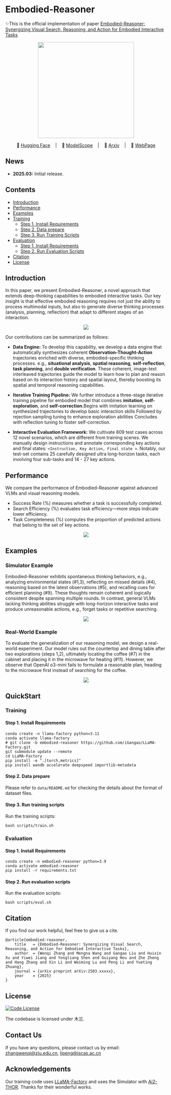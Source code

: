 # Embodied-Reasoner
✨This is the official implementation of paper 
<a href="https://arxiv.org/abs/2503.xxxxx">Embodied-Reasoner: Synergizing Visual Search, Reasoning, and Action for Embodied Interactive Tasks</a>

<p align="center">
    <img src="./assets/embodied_reasoner.JPG" height="300" width=/>
<p>

<p align="center">
          🤗 <a href="https://huggingface.co/Qwen">Hugging Face</a>
          &nbsp&nbsp | &nbsp&nbsp 🤖 <a href="https://modelscope.cn/organization/qwen">ModelScope</a>
          &nbsp&nbsp | &nbsp&nbsp 📑 <a href="https://arxiv.org/abs/2503.xxxxx">Arxiv</a> 
          &nbsp&nbsp | &nbsp&nbsp 📑 <a href="https://embodied-reasoner.github.io">WebPage</a> 
<br>
</p>

## News

- **2025.03:** Initial release.

## Contents
- [Introduction](#introduction)
- [Performance](#preformance)
- [Examples](#examples)
- [Training](#training)
    - [Step 1. Install Requirements](#step-1-install-requirements)
    - [Step 2. Data prepare](#step-2-data-prepare)
    - [Step 3. Run Training Scripts](#step-3-run-training-scripts)
- [Evaluation](#evaluation)
    - [Step 1. Install Requirements](#step-1-install-requirements-1)
    - [Step 2. Run Evaluation Scripts](#step-2-run-evaluation-scripts)
- [Citation](#citation)
- [License](#license)

## Introduction
In this paper, we present Embodied-Reasoner, a novel approach that extends deep-thinking capabilities to embodied interactive tasks. Our key insight is that effective embodied reasoning requires not just the ability to process multimodal inputs, but also to generate diverse thinking processes (analysis, planning, reflection) that adapt to different stages of an interaction.

<p align="center">
    <img src="./assets/introduction.jpg"/>
<p>

Our contributions can be summarized as follows:
- **Data Engine:** To develop this capability, we develop a data engine that automatically synthesizes coherent **Observation-Thought-Action** trajectories enriched with diverse, embodied-specific thinking processes. e.g., **situational analysis**, **spatial reasoning**, **self-reflection**, **task planning**, and **double verification**. These coherent, image-text interleaved trajectories guide the model to learn how to plan and reason based on its interaction history and spatial layout, thereby boosting its spatial and temporal reasoning capabilities.

- **Iterative Training Pipeline:** We further introduce a three-stage iterative training pipeline for embodied model that combines **imitation**, **self-exploration**, and **self-correction**.Begins with imitation learning on synthesized trajectories to develop basic interaction skills Followed by rejection sampling tuning to enhance exploration abilities Concludes with reflection tuning to foster self-correction.

- **Interactive Evaluation Framework:** We cultivate 809 test cases across 12 novel scenarios, which are different from training scenes. We manually design instructions and annotate corresponding key actions and final states: `<Instruction, Key Action, Final state >`. Notably, our test-set contains 25 carefully designed ultra long-horizon tasks, each involving four sub-tasks and 14 - 27 key actions.

## Performance
We compare the performance of Embodied-Reasoner against advanced VLMs and visual reasoning models. 
- Success Rate (%) measures whether a task is successfully completed. 
- Search Efficiency (%) evaluates task efficiency—more steps indicate lower efficiency. 
- Task Completeness (%) computes the proportion of predicted actions that belong to the set of key actions.
<p align="center">
    <img src="./assets/performance.jpg"/>
<p>

## Examples
### Simulator Example
Embodied-Reasoner exhibits spontaneous thinking behaviors, e.g., analyzing environmental states (#1,3), reflecting on missed details (#4), reasoning based on the latest observations (#5), and recalling cues for efficient planning (#9). These thoughts remain coherent and logically consistent despite spanning multiple rounds. In contrast, general VLMs lacking thinking abilities struggle with long-horizon interactive tasks and produce unreasonable actions, e.g., forget tasks or repetitive searching.

<p align="center">
    <img src="./assets/example.jpg"/>
<p>

### Real-World Example
To evaluate the generalization of our reasoning model, we design a real-world experiment. Our model rules out the countertop and dining table after two explorations (steps 1,2), ultimately locating the coffee (#7) in the cabinet and placing it in the microwave for heating (#11). However, we observe that OpenAI o3-mini fails to formulate a reasonable plan, heading to the microwave first instead of searching for the coffee.

<p align="center">
    <img src="./assets/real_example.jpg"/>
<p>

## QuickStart
### Training

#### Step 1. Install Requirements
```shell
conda create -n llama-factory python=3.11
conda activate llama-factory
# git clone -b embodied-reasoner https://github.com/iGangao/LLaMA-Factory.git
git submodule update --remote
cd LLaMA-Factory
pip install -e ".[torch,metrics]"
pip install wandb accelerate deepspeed importlib-metadata
```

#### Step 2. Data prepare
Please refer to `data/README.md` for checking the details about the format of dataset files.

#### Step 3. Run training scripts
Run the training scripts:
```shell
bash scripts/train.sh
```

### Evaluation

#### Step 1. Install Requirements

```shell
conda create -n embodied-reasoner python=3.9
conda activate embodied-reasoner
pip install -r requirements.txt
```

#### Step 2. Run evaluation scripts
Run the evaluation scripts:
```shell
bash scripts/eval.sh
```


## Citation

If you find our work helpful, feel free to give us a cite.

```
@article{embodied-reasoner,
    title   = {Embodied-Reasoner: Synergizing Visual Search, Reasoning, and Action for Embodied Interactive Tasks}, 
    author  = {Wenqi Zhang and Mengna Wang and Gangao Liu and Huixin Xu and Yiwei Jiang and Yongliang Shen and Guiyang Hou and Zhe Zheng and Hang Zhang and Xin Li and Weiming Lu and Peng Li and Yueting Zhuang},
    journal = {arXiv preprint arXiv:2503.xxxxx},
    year    = {2025}
}
```

## License
[![Code License](https://img.shields.io/badge/Code_License-%E6%9C%A8%E5%85%B0-yellow)](LICENSE)

The codebase is licensed under 木兰. 

## Contact Us
If you have any questions, please contact us by email: 
zhangwenqi@zju.edu.cn, lipeng@iscas.ac.cn

## Acknowledgements
Our training code uses [LLaMA-Factory](https://github.com/hiyouga/LLaMA-Factory) and uses the Simulator with [Ai2-THOR](https://github.com/allenai/ai2thor). Thanks for their wonderful works.